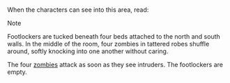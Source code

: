 ### 

When the characters can see into this area, read:

> [!NOTE]
> Footlockers are tucked beneath four beds attached to the north and south walls. In the middle of the room, four zombies in tattered robes shuffle around, softly knocking into one another without caring.

The four [zombies](https://www.dndbeyond.com/monsters/17077-zombie) attack as soon as they see intruders. The footlockers are empty.